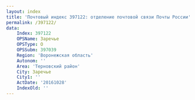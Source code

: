 ```yaml
---
layout: index
title: 'Почтовый индекс 397122: отделение почтовой связи Почты России'
permalink: /397122/
data:
    Index: 397122
    OPSName: Заречье
    OPSType: О
    OPSSubm: 397039
    Region: 'Воронежская область'
    Autonom: ''
    Area: 'Терновский район'
    City: Заречье
    City1: ''
    ActDate: '20161028'
    IndexOld: ''
---
```

